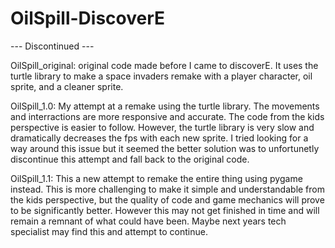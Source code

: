 # OilSpill-DiscoverE
--- Discontinued ---


OilSpill_original: original code made before I came to discoverE. It uses the turtle library to make a
space invaders remake with a player character, oil sprite, and a cleaner sprite.

OilSpill_1.0: My attempt at a remake using the turtle library. The movements and interractions are more
responsive and accurate. The code from the kids perspective is easier to follow. However, the turtle
library is very slow and dramatically decreases the fps with each new sprite. I tried looking for a way
around this issue but it seemed the better solution was to unfortunetly discontinue this attempt and fall
back to the original code.

OilSpill_1.1: This a new attempt to remake the entire thing using pygame instead. This is more challenging
to make it simple and understandable from the kids perspective, but the quality of code and game mechanics
will prove to be significantly better. However this may not get finished in time and will remain a remnant
of what could have been. Maybe next years tech specialist may find this and attempt to continue.
